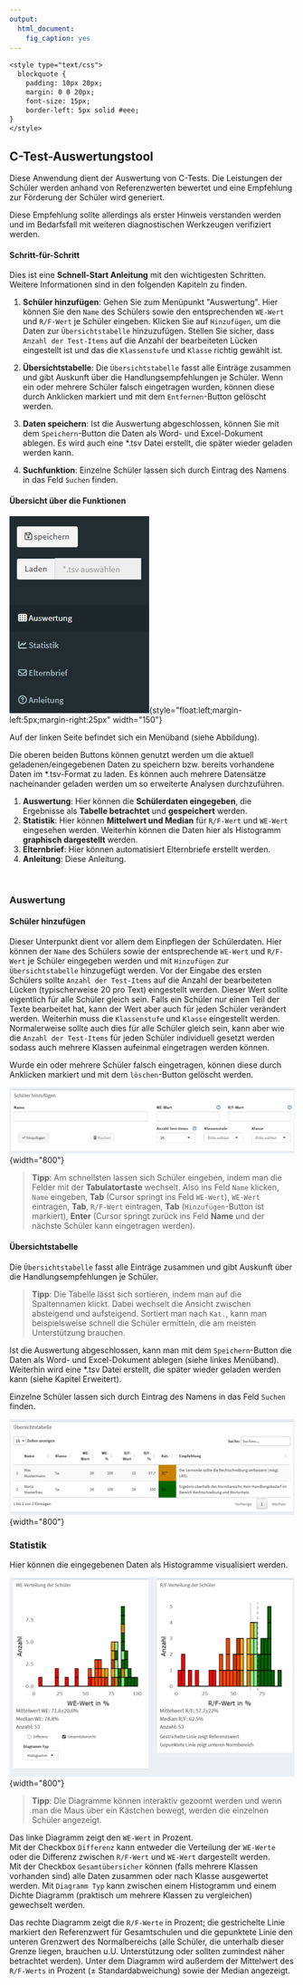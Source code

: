 ```yaml
---
output: 
  html_document: 
    fig_caption: yes
---
```


```{=html}
<style type="text/css">
  blockquote {
    padding: 10px 20px;
    margin: 0 0 20px;
    font-size: 15px;
    border-left: 5px solid #eee;
}
</style>
```

## C-Test-Auswertungstool

Diese Anwendung dient der Auswertung von C-Tests. Die Leistungen der Schüler werden anhand von Referenzwerten bewertet und eine Empfehlung zur Förderung der Schüler wird generiert.

Diese Empfehlung sollte allerdings als erster Hinweis verstanden werden und im Bedarfsfall mit weiteren diagnostischen Werkzeugen verifiziert werden.

#### Schritt-für-Schritt

Dies ist eine **Schnell-Start Anleitung** mit den wichtigesten Schritten. Weitere Informationen sind in den folgenden Kapiteln zu finden.

1.  **Schüler hinzufügen**: Gehen Sie zum Menüpunkt "Auswertung". Hier können Sie den `Name` des Schülers sowie den entsprechenden `WE-Wert` und `R/F-Wert` je Schüler eingeben. Klicken Sie auf `Hinzufügen`, um die Daten zur `Übersichtstabelle` hinzuzufügen. Stellen Sie sicher, dass `Anzahl der Test-Items` auf die Anzahl der bearbeiteten Lücken eingestellt ist und das die `Klassenstufe` und `Klasse` richtig gewählt ist.

2.  **Übersichtstabelle**: Die `Übersichtstabelle` fasst alle Einträge zusammen und gibt Auskunft über die Handlungsempfehlungen je Schüler. Wenn ein oder mehrere Schüler falsch eingetragen wurden, können diese durch Anklicken markiert und mit dem `Entfernen`-Button gelöscht werden.

3.  **Daten speichern**: Ist die Auswertung abgeschlossen, können Sie mit dem `Speichern`-Button die Daten als Word- und Excel-Dokument ablegen. Es wird auch eine \*.tsv Datei erstellt, die später wieder geladen werden kann.

4.  **Suchfunktion**: Einzelne Schüler lassen sich durch Eintrag des Namens in das Feld `Suchen` finden.

#### Übersicht über die Funktionen

![Linkes Menüband](images/sidebar.png){style="float:left;margin-left:5px;margin-right:25px" width="150"}

Auf der linken Seite befindet sich ein Menüband (siehe Abbildung).

Die oberen beiden Buttons können genutzt werden um die aktuell geladenen/eingegebenen Daten zu speichern bzw. bereits vorhandene Daten im \*.tsv-Format zu laden. Es können auch mehrere Datensätze nacheinander geladen werden um so erweiterte Analysen durchzuführen.

1.  **Auswertung**: Hier können die **Schülerdaten eingegeben**, die Ergebnisse als **Tabelle betrachtet** und **gespeichert** werden.
2.  **Statistik**: Hier können **Mittelwert und Median** für `R/F-Wert` und `WE-Wert` eingesehen werden. Weiterhin können die Daten hier als Histogramm **graphisch dargestellt** werden.
3.  **Elternbrief**: Hier können automatisiert Elternbriefe erstellt werden.
4.  **Anleitung**: Diese Anleitung.

           

### Auswertung

#### Schüler hinzufügen

Dieser Unterpunkt dient vor allem dem Einpflegen der Schülerdaten. Hier können der `Name` des Schülers sowie der entsprechende `WE-Wert` und `R/F-Wert` je Schüler eingegeben werden und mit `Hinzufügen` zur `Übersichtstabelle` hinzugefügt werden. Vor der Eingabe des ersten Schülers sollte `Anzahl der Test-Items` auf die Anzahl der bearbeiteten Lücken (typischerweise 20 pro Text) eingestellt werden. Dieser Wert sollte eigentlich für alle Schüler gleich sein. Falls ein Schüler nur einen Teil der Texte bearbeitet hat, kann der Wert aber auch für jeden Schüler verändert werden. Weiterhin muss die `Klassenstufe` und `Klasse` eingestellt werden. Normalerweise sollte auch dies für alle Schüler gleich sein, kann aber wie die `Anzahl der Test-Items` für jeden Schüler individuell gesetzt werden sodass auch mehrere Klassen aufeinmal eingetragen werden können.

Wurde ein oder mehrere Schüler falsch eingetragen, können diese durch Anklicken markiert und mit dem `löschen`-Button gelöscht werden.

![](images/auswertung_eingabe.PNG){width="800"}

> **Tipp**: Am schnellsten lassen sich Schüler eingeben, indem man die Felder mit der **Tabulatortaste** wechselt. Also ins Feld `Name` klicken, `Name` eingeben, **Tab** (Cursor springt ins Feld `WE-Wert`), `WE-Wert` eintragen, **Tab**, `R/F-Wert` eintragen, **Tab** (`Hinzufügen`-Button ist markiert), **Enter** (Cursor springt zurück ins Feld **Name** und der nächste Schüler kann eingetragen werden).

#### Übersichtstabelle

Die `Übersichtstabelle` fasst alle Einträge zusammen und gibt Auskunft über die Handlungsempfehlungen je Schüler.

> **Tipp**: Die Tabelle lässt sich sortieren, indem man auf die Spaltennamen klickt. Dabei wechselt die Ansicht zwischen absteigend und aufsteigend. Sortiert man nach `Kat.`, kann man beispielsweise schnell die Schüler ermitteln, die am meisten Unterstützung brauchen.

Ist die Auswertung abgeschlossen, kann man mit dem `Speichern`-Button die Daten als Word- und Excel-Dokument ablegen (siehe linkes Menüband). Weiterhin wird eine \*.tsv Datei erstellt, die später wieder geladen werden kann (siehe Kapitel Erweitert).

Einzelne Schüler lassen sich durch Eintrag des Namens in das Feld `Suchen` finden.

![](images/tabelle.PNG){width="800"}

### Statistik

Hier können die eingegebenen Daten als Histogramme visualisiert werden.

![](images/statistik.PNG){width="800"}

> **Tipp**: Die Diagramme können interaktiv gezoomt werden und wenn man die Maus über ein Kästchen bewegt, werden die einzelnen Schüler angezeigt.

Das linke Diagramm zeigt den `WE-Wert` in Prozent. \
Mit der Checkbox `Differenz` kann entweder die Verteilung der `WE-Werte` oder die Differenz zwischen `R/F-Wert` und `WE-Wert` dargestellt werden.\
Mit der Checkbox `Gesamtübersicher` können (falls mehrere Klassen vorhanden sind) alle Daten zusammen oder nach Klasse ausgewertet werden.
Mit `Diagramm Typ` kann zwischen einem Histogramm und einem Dichte Diagramm (praktisch um mehrere Klassen zu vergleichen) gewechselt werden.

Das rechte Diagramm zeigt die `R/F-Werte` in Prozent; die gestrichelte Linie markiert den Referenzwert für Gesamtschulen und die gepunktete Linie den unteren Grenzwert des Normalbereichs (alle Schüler, die unterhalb dieser Grenze liegen, brauchen u.U. Unterstützung oder sollten zumindest näher betrachtet werden). Unter dem Diagramm wird außerdem der Mittelwert des `R/F-Werts` in Prozent (± Standardabweichung) sowie der Median angezeigt.
